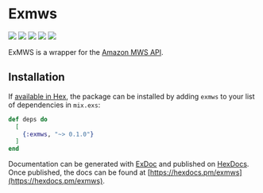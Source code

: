 # Exmws

<p>
  <img src="https://img.shields.io/badge/Elixir-1.5.2-blue.svg">
  <img src="https://img.shields.io/badge/Erlang%2FOTP-20-blue.svg">
  <img src="https://img.shields.io/badge/build-passing-brightgreen.svg">
  <img src="https://img.shields.io/badge/coverage-abysmal-red.svg">
  <img src="https://img.shields.io/badge/license-MIT-lightgrey.svg">
</p>

ExMWS is a wrapper for the [Amazon MWS API](https://developer.amazonservices.com/gp/mws/docs.html).

## Installation

If [available in Hex](https://hex.pm/docs/publish), the package can be installed
by adding `exmws` to your list of dependencies in `mix.exs`:

```elixir
def deps do
  [
    {:exmws, "~> 0.1.0"}
  ]
end
```

Documentation can be generated with [ExDoc](https://github.com/elixir-lang/ex_doc)
and published on [HexDocs](https://hexdocs.pm). Once published, the docs can
be found at [https://hexdocs.pm/exmws](https://hexdocs.pm/exmws).
